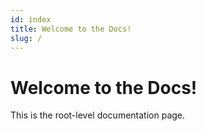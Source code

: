 ```yaml
---
id: index
title: Welcome to the Docs!
slug: /
---
```


# Welcome to the Docs!

This is the root-level documentation page.
